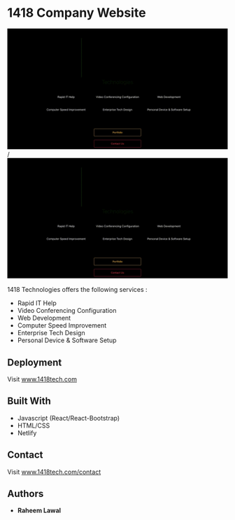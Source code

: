 # 1418 Company Website

![Alt text](a.gif) / ![](a.gif)

1418 Technologies offers the following services :

  - Rapid IT Help
  - Video Conferencing Configuration
  - Web Development
  - Computer Speed Improvement
  - Enterprise Tech Design
  - Personal Device & Software Setup

## Deployment

Visit www.1418tech.com

## Built With

  - Javascript (React/React-Bootstrap)
  - HTML/CSS
  - Netlify

## Contact 

Visit www.1418tech.com/contact

## Authors

  - **Raheem Lawal** 
